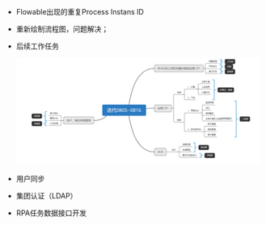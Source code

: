 - Flowable出现的重复Process Instans ID
  
- 重新绘制流程图，问题解决；
  
- 后续工作任务

  ![image-20190805164733948](assets/image-20190805164733948.png)

- 用户同步
- 集团认证（LDAP）
- RPA任务数据接口开发





















